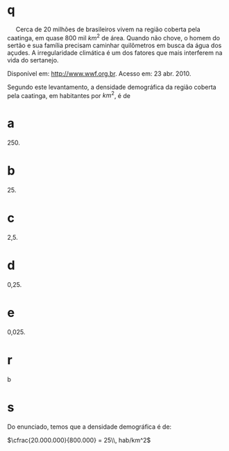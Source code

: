 # q
     Cerca de 20 milhões de brasileiros vivem na região coberta pela caatinga, em quase 800 mil $km^2$ de área. Quando não chove, o homem do sertão e sua família precisam caminhar quilômetros em busca da água dos açudes. A irregularidade climática é um dos fatores que mais interferem na vida do sertanejo.

Disponível em: http://www.wwf.org.br. Acesso em: 23 abr. 2010.

Segundo este levantamento, a densidade demográfica da região coberta pela caatinga, em habitantes por $km^2$, é de

# a
250\.

# b
25\.

# c
2,5.

# d
0,25.

# e
0,025.

# r
b

# s
Do enunciado, temos que a densidade demográfica é de:

$\cfrac{20.000.000}{800.000} = 25\\, hab/km^2$
